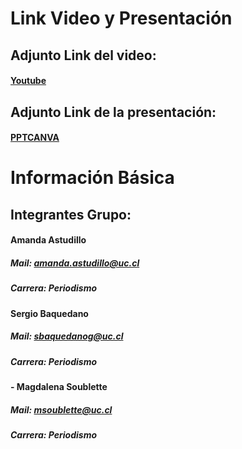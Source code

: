 # Link Video y Presentación

## Adjunto Link del video: 

#### [Youtube](https://youtu.be/ez65xw38J-o)


## Adjunto Link de la presentación: 

#### [PPTCANVA](https://www.canva.com/design/DAFsdjeAQvA/jbnPM-xTx9IT31qL4V8AYQ/edit?utm_content=DAFsdjeAQvA&utm_campaign=designshare&utm_medium=link2&utm_source=sharebutton)

# Información Básica

## Integrantes Grupo: 

#### Amanda Astudillo
##### _Mail:_ amanda.astudillo@uc.cl
##### _Carrera:_ Periodismo
#### Sergio Baquedano
##### _Mail:_ sbaquedanog@uc.cl
##### _Carrera:_ Periodismo
#### - Magdalena Soublette 
##### _Mail:_ msoublette@uc.cl
##### _Carrera:_ Periodismo